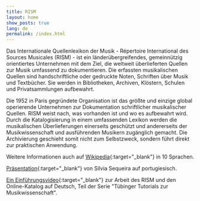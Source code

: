 ```yaml
---
title: RISM
layout: home
show_posts: true
lang: de
permalink: /index.html
---
```


Das Internationale Quellenlexikon der Musik - Répertoire International des Sources Musicales (RISM) - ist ein länderübergreifendes, gemeinnützig orientiertes Unternehmen mit dem Ziel, die weltweit überlieferten Quellen zur Musik umfassend zu dokumentieren. Die erfassten musikalischen Quellen sind handschriftliche oder gedruckte Noten, Schriften über Musik und Textbücher. Sie werden in Bibliotheken, Archiven, Klöstern, Schulen und Privatsammlungen aufbewahrt.

Die 1952 in Paris gegründete Organisation ist das größte und einzige global operierende Unternehmen zur Dokumentation schriftlicher musikalischer Quellen. RISM weist nach, was vorhanden ist und wo es aufbewahrt wird. Durch die Katalogisierung in einem umfassenden Lexikon werden die musikalischen Überlieferungen einerseits geschützt und andererseits der Musikwissenschaft und ausführenden Musikern zugänglich gemacht. Die Archivierung geschieht somit nicht zum Selbstzweck, sondern führt direkt zur praktischen Anwendung.

Weitere Informationen auch auf [Wikipedia](https://de.wikipedia.org/wiki/R%C3%A9pertoire_International_des_Sources_Musicales){:target="_blank"} in 10 Sprachen.

[Präsentation](http://www.bnportugal.pt/images/stories/agenda/2017/RISM_apresentacao_BNP2017.pdf){:target="_blank"} von Sílvia Sequeira auf portugiesisch.

[Ein Einführungsvideo](https://youtu.be/K34u716Uwmk){:target="_blank"} zur Arbeit des RISM und den Online-Katalog auf Deutsch, Teil der Serie "Tübinger Tutorials zur Musikwissenschaft".